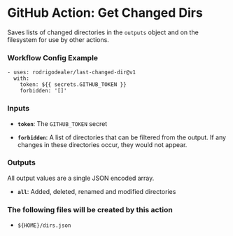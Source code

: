 # GitHub Action: Get Changed Dirs
Saves lists of changed directories in the `outputs` object and on the filesystem for use by other actions.

### Workflow Config Example
```
- uses: rodrigodealer/last-changed-dir@v1
  with:
    token: ${{ secrets.GITHUB_TOKEN }}
    forbidden: '[]'
```

### Inputs
* **`token`**: The `GITHUB_TOKEN` secret

* **`forbidden`**: A list of directories that can be filtered from the output. If any changes in these directories occur, they would not appear.

### Outputs
All output values are a single JSON encoded array.

* **`all`**: Added, deleted, renamed and modified directories

### The following files will be created by this action

* `${HOME}/dirs.json`
